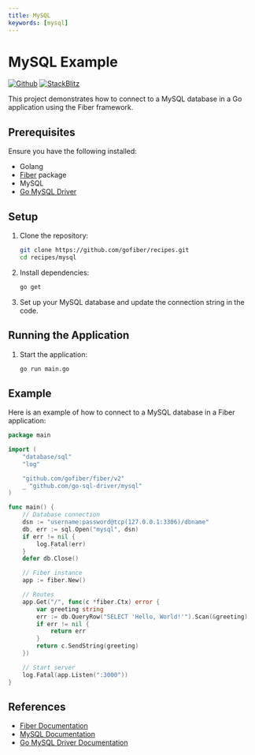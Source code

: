```yaml
---
title: MySQL
keywords: [mysql]
---
```


# MySQL Example

[![Github](https://img.shields.io/static/v1?label=&message=Github&color=2ea44f&style=for-the-badge&logo=github)](https://github.com/gofiber/recipes/tree/master/mysql) [![StackBlitz](https://img.shields.io/static/v1?label=&message=StackBlitz&color=2ea44f&style=for-the-badge&logo=StackBlitz)](https://stackblitz.com/github/gofiber/recipes/tree/master/mysql)

This project demonstrates how to connect to a MySQL database in a Go application using the Fiber framework.

## Prerequisites

Ensure you have the following installed:

- Golang
- [Fiber](https://github.com/gofiber/fiber) package
- MySQL
- [Go MySQL Driver](https://github.com/go-sql-driver/mysql)

## Setup

1. Clone the repository:

    ```sh
    git clone https://github.com/gofiber/recipes.git
    cd recipes/mysql
    ```

2. Install dependencies:

    ```sh
    go get
    ```

3. Set up your MySQL database and update the connection string in the code.

## Running the Application

1. Start the application:

    ```sh
    go run main.go
    ```

## Example

Here is an example of how to connect to a MySQL database in a Fiber application:

```go
package main

import (
    "database/sql"
    "log"

    "github.com/gofiber/fiber/v2"
    _ "github.com/go-sql-driver/mysql"
)

func main() {
    // Database connection
    dsn := "username:password@tcp(127.0.0.1:3306)/dbname"
    db, err := sql.Open("mysql", dsn)
    if err != nil {
        log.Fatal(err)
    }
    defer db.Close()

    // Fiber instance
    app := fiber.New()

    // Routes
    app.Get("/", func(c *fiber.Ctx) error {
        var greeting string
        err := db.QueryRow("SELECT 'Hello, World!'").Scan(&greeting)
        if err != nil {
            return err
        }
        return c.SendString(greeting)
    })

    // Start server
    log.Fatal(app.Listen(":3000"))
}
```

## References

- [Fiber Documentation](https://docs.gofiber.io)
- [MySQL Documentation](https://dev.mysql.com/doc/)
- [Go MySQL Driver Documentation](https://pkg.go.dev/github.com/go-sql-driver/mysql)
